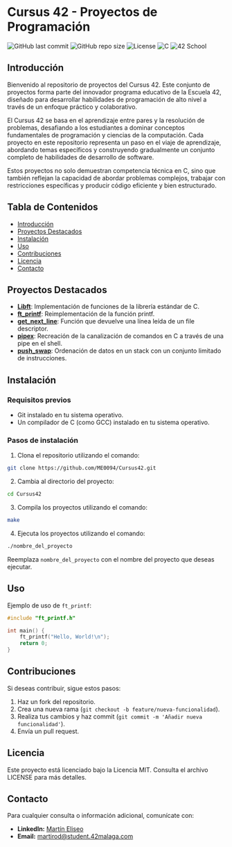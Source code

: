 # Cursus 42 - Proyectos de Programación

![GitHub last commit](https://img.shields.io/github/last-commit/ME0094/Cursus42)
![GitHub repo size](https://img.shields.io/github/repo-size/ME0094/Cursus42)
![License](https://img.shields.io/badge/license-MIT-blue.svg)
![C](https://img.shields.io/badge/language-C-orange.svg)
![42 School](https://img.shields.io/badge/42-School-brightgreen.svg)

## Introducción

Bienvenido al repositorio de proyectos del Cursus 42. Este conjunto de proyectos forma parte del innovador programa educativo de la Escuela 42, diseñado para desarrollar habilidades de programación de alto nivel a través de un enfoque práctico y colaborativo.

El Cursus 42 se basa en el aprendizaje entre pares y la resolución de problemas, desafiando a los estudiantes a dominar conceptos fundamentales de programación y ciencias de la computación. Cada proyecto en este repositorio representa un paso en el viaje de aprendizaje, abordando temas específicos y construyendo gradualmente un conjunto completo de habilidades de desarrollo de software.

Estos proyectos no solo demuestran competencia técnica en C, sino que también reflejan la capacidad de abordar problemas complejos, trabajar con restricciones específicas y producir código eficiente y bien estructurado.

## Tabla de Contenidos

- [Introducción](#introducción)
- [Proyectos Destacados](#proyectos-destacados)
- [Instalación](#instalación)
- [Uso](#uso)
- [Contribuciones](#contribuciones)
- [Licencia](#licencia)
- [Contacto](#contacto)

## Proyectos Destacados

- **[Libft](https://github.com/ME0094/Cursus42/tree/master/Libft)**: Implementación de funciones de la librería estándar de C.
- **[ft_printf](https://github.com/ME0094/Cursus42/tree/master/ft_printf)**: Reimplementación de la función printf.
- **[get_next_line](https://github.com/ME0094/Cursus42/tree/master/get_next_line)**: Función que devuelve una línea leída de un file descriptor.
- **[pipex](https://github.com/ME0094/Cursus42/tree/master/pipex)**: Recreación de la canalización de comandos en C a través de una pipe en el shell.
- **[push_swap](https://github.com/ME0094/Cursus42/tree/master/push_swap)**: Ordenación de datos en un stack con un conjunto limitado de instrucciones.

## Instalación

### Requisitos previos

* Git instalado en tu sistema operativo.
* Un compilador de C (como GCC) instalado en tu sistema operativo.

### Pasos de instalación

1. Clona el repositorio utilizando el comando:
```bash
git clone https://github.com/ME0094/Cursus42.git
```
2. Cambia al directorio del proyecto:
```bash
cd Cursus42
```
3. Compila los proyectos utilizando el comando:
```bash
make
```
4. Ejecuta los proyectos utilizando el comando:
```bash
./nombre_del_proyecto
```
Reemplaza `nombre_del_proyecto` con el nombre del proyecto que deseas ejecutar.

## Uso

Ejemplo de uso de `ft_printf`:

```c
#include "ft_printf.h"

int main() {
    ft_printf("Hello, World!\n");
    return 0;
}
```

## Contribuciones

Si deseas contribuir, sigue estos pasos:

1. Haz un fork del repositorio.
2. Crea una nueva rama (`git checkout -b feature/nueva-funcionalidad`).
3. Realiza tus cambios y haz commit (`git commit -m 'Añadir nueva funcionalidad'`).
4. Envía un pull request.

## Licencia

Este proyecto está licenciado bajo la Licencia MIT. Consulta el archivo LICENSE para más detalles.

## Contacto
Para cualquier consulta o información adicional, comunícate con:

- **LinkedIn:** [Martín Eliseo](https://www.linkedin.com/in/martin-eliseo/)
- **Email:** martirod@student.42malaga.com
